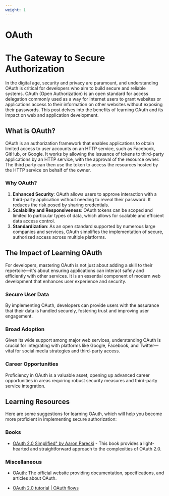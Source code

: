 ```yaml
---
weight: 1
---
```


# OAuth
# The Gateway to Secure Authorization

In the digital age, security and privacy are paramount, and understanding OAuth is critical for developers who aim to build secure and reliable systems. OAuth (Open Authorization) is an open standard for access delegation commonly used as a way for Internet users to grant websites or applications access to their information on other websites without exposing their passwords. This post delves into the benefits of learning OAuth and its impact on web and application development.

## What is OAuth?

OAuth is an authorization framework that enables applications to obtain limited access to user accounts on an HTTP service, such as Facebook, GitHub, or Google. It works by allowing the issuance of tokens to third-party applications by an HTTP service, with the approval of the resource owner. The third party can then use the token to access the resources hosted by the HTTP service on behalf of the owner.

### Why OAuth?

1. **Enhanced Security**: OAuth allows users to approve interaction with a third-party application without needing to reveal their password. It reduces the risk posed by sharing credentials.
2. **Scalability and Responsiveness**: OAuth tokens can be scoped and limited to particular types of data, which allows for scalable and efficient data access control.
3. **Standardization**: As an open standard supported by numerous large companies and services, OAuth simplifies the implementation of secure, authorized access across multiple platforms.

## The Impact of Learning OAuth

For developers, mastering OAuth is not just about adding a skill to their repertoire—it's about ensuring applications can interact safely and efficiently with other services. It is an essential component of modern web development that enhances user experience and security.

### Secure User Data

By implementing OAuth, developers can provide users with the assurance that their data is handled securely, fostering trust and improving user engagement.

### Broad Adoption

Given its wide support among major web services, understanding OAuth is crucial for integrating with platforms like Google, Facebook, and Twitter—vital for social media strategies and third-party access.

### Career Opportunities

Proficiency in OAuth is a valuable asset, opening up advanced career opportunities in areas requiring robust security measures and third-party service integration.

## Learning Resources

Here are some suggestions for learning OAuth, which will help you become more proficient in implementing secure authorization:

### Books

- [OAuth 2.0 Simplified" by Aaron Parecki](https://www.amazon.com/OAuth-2-0-Simplified-Aaron-Parecki/dp/1387130102) - This book provides a light-hearted and straightforward approach to the complexities of OAuth 2.0.

### Miscellaneous

- [OAuth](https://oauth.net/): The official website providing documentation, specifications, and articles about OAuth.

- [OAuth 2.0 tutorial | OAuth flows](https://www.youtube.com/playlist?list=PL1Nml43UBm6dOj4UuH-7a9e3wO6eL2SCi)
